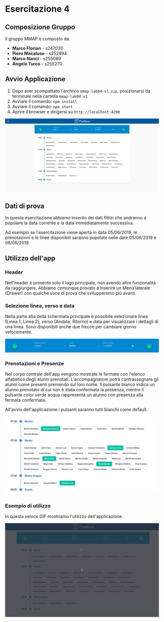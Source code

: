 # Esercitazione 4
## Composizione Gruppo

Il gruppo MMAP è composto da:
- **Marco Florian** - s247030
- **Piero Macaluso** - s252894
- **Marco Nanci** - s255089
- **Angelo Turco** - s255270

## Avvio Applicazione
1. Dopo aver scompattato l'archivio `mmap-lab04-v1.zip`, posizionarsi da terminale nella cartella `mmap-lab04-v1`
2. Avviare il comando: `npm install`
3. Avviare il comando: `npm start`
4. Aprire il browser e dirigersi su `http://localhost:4200`

![Schermata](screenshot/schermata.png)


## Dati di prova

In questa esercitazione abbiamo inserito dei dati fittizi che andranno a popolare la data corrente e la data immediatamente successiva.

Ad esempio se l'esercitazione viene aperta in data 05/06/2019, le prenotazioni e le linee disponibili saranno popolate nelle date 05/06/2019 e 06/06/2019.

## Utilizzo dell'app
### Header
Nell'header è presente solo il logo principale, non avendo altre funzionalità da raggiungere.
Abbiamo comunque provato a inserire un Menù laterale (Drawer) con qualche voce di prova
che svilupperemo più avanti.

### Selezione linea, verso e data
Nella parte alta della schermata principale è possibile selezionare linea (Linea 1, Linea 2), verso (Andata, Ritorno) e data per visualizzare i dettagli di una linea.
Sono disponibili anche due frecce per cambiare giorno velocemente.

![Toolbar](screenshot/toolbar.png)

### Prenotazioni e Presenze
Nel corpo centrale dell'app vengono mostrate le fermate con l'elenco alfabetico degli alunni
prenotati. L'accompagnatore potrà contrassegnare gli alunni come presenti premendo sul
loro nome. Il pulsante bianco indica un alunno prenotato di cui non è stata confermata la presenza,
mentre il pulsante color verde acqua rappresenta un alunno
con presenza alla fermata confermata.

All'avvio dell'applicazione i pulsanti saranno tutti bianchi come default. 

![Prenotazioni](screenshot/prenotazioni.png)

### Esempio di utilizzo
In questa veloce GIF mostriamo l'utilizzo dell'applicazione.

![Esempio di Utilizzo](screenshot/esempio.gif)
